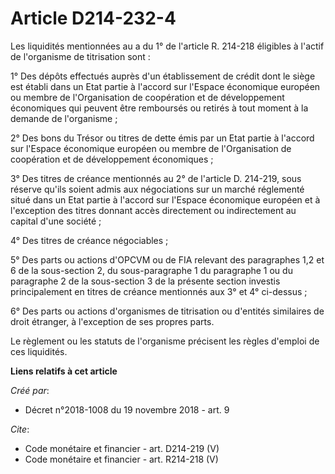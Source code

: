 # Article D214-232-4

Les liquidités mentionnées au a du 1° de l'article R. 214-218 éligibles à l'actif de l'organisme de titrisation sont : 

1° Des dépôts effectués auprès d'un établissement de crédit dont le siège est établi dans un Etat partie à l'accord sur
l'Espace économique européen ou membre de l'Organisation de coopération et de développement économiques qui peuvent être
remboursés ou retirés à tout moment à la demande de l'organisme ; 

2° Des bons du Trésor ou titres de dette émis par un Etat partie à l'accord sur l'Espace économique européen ou membre de
l'Organisation de coopération et de développement économiques ; 

3° Des titres de créance mentionnés au 2° de l'article D. 214-219, sous réserve qu'ils soient admis aux négociations sur un
marché réglementé situé dans un Etat partie à l'accord sur l'Espace économique européen et à l'exception des titres donnant
accès directement ou indirectement au capital d'une société ; 

4° Des titres de créance négociables ; 

5° Des parts ou actions d'OPCVM ou de FIA relevant des paragraphes 1,2 et 6 de la sous-section 2, du sous-paragraphe 1 du
paragraphe 1 ou du paragraphe 2 de la sous-section 3 de la présente section investis principalement en titres de créance
mentionnés aux 3° et 4° ci-dessus ; 

6° Des parts ou actions d'organismes de titrisation ou d'entités similaires de droit étranger, à l'exception de ses propres
parts. 

Le règlement ou les statuts de l'organisme précisent les règles d'emploi de ces liquidités.

**Liens relatifs à cet article**

_Créé par_:

  - Décret n°2018-1008 du 19 novembre 2018 - art. 9

_Cite_:

  - Code monétaire et financier - art. D214-219 (V)
  - Code monétaire et financier - art. R214-218 (V)
